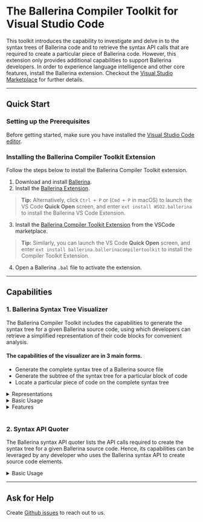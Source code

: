 # The Ballerina Compiler Toolkit for Visual Studio Code

This toolkit introduces the capability to investigate and delve in to the syntax trees of Ballerina code and to retrieve the syntax API calls that are required to create a particular piece of Ballerina code. However, this extension only provides additional capabilities to support Ballerina developers. In order to experience language intelligence and other core features, install the Ballerina extension. Checkout the [Visual Studio Marketplace](https://marketplace.visualstudio.com/items?itemName=WSO2.ballerina) for further details.

---
## Quick Start

### Setting up the Prerequisites

Before getting started, make sure you have installed the [Visual Studio Code editor](https://code.visualstudio.com/download).

### Installing the Ballerina Compiler Toolkit Extension

Follow the steps below to install the Ballerina Compiler Toolkit extension.

1. Download and install [Ballerina](https://ballerina.io/learn/installing-ballerina/setting-up-ballerina/).
2. Install the [Ballerina Extension](https://ballerina.io/learn/tooling-guide/visual-studio-code-extension/quick-start/#installing-the-ballerina-extension). 

  >**Tip:** Alternatively, click `Ctrl + P` or (`Cmd + P` in macOS) to launch the VS Code **Quick Open** screen, and enter `ext install WSO2.ballerina` to install the Ballerina VS Code Extension.

3. Install the [Ballerina Compiler Toolkit Extension](https://marketplace.visualstudio.com/items?itemName=ballerina.ballerinacompilertoolkit) from the VSCode marketplace.

  >**Tip:** Similarly, you can launch the VS Code **Quick Open** screen, and enter `ext install ballerina.ballerinacompilertoolkit` to install the Compiler Toolkit Extension.

4. Open a Ballerina `.bal` file to activate the extension.

---
## Capabilities

### 1. Ballerina Syntax Tree Visualizer
The Ballerina Compiler Toolkit includes the capabilities to generate the syntax tree for a given Ballerina source code, using which developers can retrieve a simplified representation of their code blocks for convenient analysis.

#### The capabilities of the visualizer are in 3 main forms.
* Generate the complete syntax tree of a Ballerina source file    
* Generate the subtree of the syntax tree for a particular block of code
* Locate a particular piece of code on the complete syntax tree

<details>
<summary> Representations </summary>

##### 1. The Graphical Representation

<img src="docs/syntax-tree-visualizer/GraphicalTree.jpeg" width="60%" >

##### 2. The Dropdown Representation

<img src="docs/syntax-tree-visualizer/DropdownTree.jpeg" width="60%">
</details>

<details>
<summary> Basic Usage </summary>

The command for the full syntax tree retrieval can be found on the Command Palette that can be viewed via `Ctrl + Shift + P` or (`Cmd + Shift + P` in macOS).
<img src="docs/syntax-tree-visualizer/CommandPalette.gif" width="60%">

The sub syntax tree retrieval and locate code options can be found as Code Actions.
<img src="docs/syntax-tree-visualizer/CodeActions.gif" width="60%">
</details>

<details>
<summary> Features </summary>

The syntax trees rendered through the visualizer have muliple features available in both the graphical and dropdown representations.

#### View node details
<img src="docs/syntax-tree-visualizer/NodeDetails.gif" width="70%">

#### Track syntax diagnostics
<img src="docs/syntax-tree-visualizer/Diagnostics.gif" width="70%">

#### Locate the tree node on the text editor
<img src="docs/syntax-tree-visualizer/LocateCode.gif" width="70%">

#### Switch to full tree mode from sub syntax trees and locate trees
<img src="docs/syntax-tree-visualizer/SwitchFullTree.gif" width="70%">
</details>

<br/>

### 2. Syntax API Quoter
The Ballerina syntax API quoter lists the API calls required to create the syntax tree for a given Ballerina source code. Hence, its capabilities can be leveraged by any developer who uses the Ballerina syntax API to create source code elements.

<details>
<summary> Basic Usage </summary>

The command for the syntax API quoter can be found on the Command Palette that can be viewed via `Ctrl + Shift + P` or (`Cmd + Shift + P` in macOS). Executing this command will copy the list of syntax API calls that are required by the Ballerina source code, to the clipboard.

<img src="docs/syntax-api-quoter/CommandPalette.gif" width="60%">
</details>

---
## Ask for Help

Create [Github issues](https://github.com/ballerina-platform/plugin-vscode-compiler-toolkit) to reach out to us.

